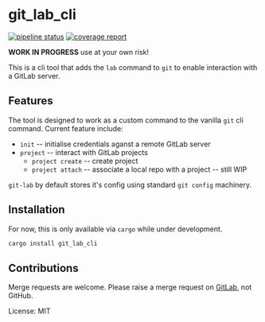 # git_lab_cli

[![pipeline status](https://gitlab.com/bradwood/git-lab-rust/badges/master/pipeline.svg)](https://gitlab.com/bradwood/git-lab-rust/-/commits/master)
[![coverage report](https://gitlab.com/bradwood/git-lab-rust/badges/master/coverage.svg)](https://gitlab.com/bradwood/git-lab-rust/-/commits/master)

__WORK IN PROGRESS__ use at your own risk!

This is a cli tool that adds the `lab` command to `git` to enable interaction with a GitLab server.

## Features

The tool is designed to work as a custom command to the vanilla `git` cli command. Current
feature include:
* `init` -- initialise credentials aganst a remote GitLab server
* `project` -- interact with GitLab projects
    * `project create` -- create project
    * `project attach` -- associate a local repo with a project -- still WIP

`git-lab` by default stores it's config using standard `git config` machinery.

## Installation

For now, this is only available via `cargo` while under development.

```rust
cargo install git_lab_cli
```

## Contributions

Merge requests are welcome. Please raise a merge request on [GitLab](https://gitlab.com/bradwood/git-lab-rust), not GitHub.

License: MIT

